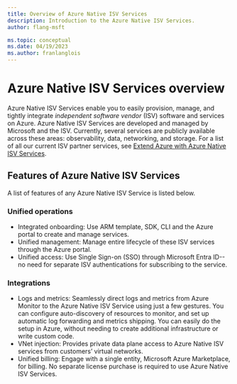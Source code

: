 ```yaml
---
title: Overview of Azure Native ISV Services
description: Introduction to the Azure Native ISV Services.
author: flang-msft

ms.topic: conceptual
ms.date: 04/19/2023
ms.author: franlanglois
---
```


# Azure Native ISV Services overview

Azure Native ISV Services enable you to easily provision, manage, and tightly integrate *independent software vendor* (ISV) software and services on Azure. Azure Native ISV Services are developed and managed by Microsoft and the ISV. Currently, several services are publicly available across these areas: observability, data, networking, and storage. For a list of all our current ISV partner services, see [Extend Azure with Azure Native ISV Services](partners.md).

## Features of Azure Native ISV Services

A list of features of any Azure Native ISV Service is listed below.

### Unified operations

- Integrated onboarding: Use ARM template, SDK, CLI and the Azure portal to create and manage services.
- Unified management: Manage entire lifecycle of these ISV services through the Azure portal.
- Unified access: Use Single Sign-on (SSO) through Microsoft Entra ID--no need for separate ISV authentications for subscribing to the service.

### Integrations

- Logs and metrics: Seamlessly direct logs and metrics from Azure Monitor to the Azure Native ISV Service using just a few gestures. You can configure auto-discovery of resources to monitor, and set up automatic log forwarding and metrics shipping.  You can easily do the setup in Azure, without needing to create additional infrastructure or write custom code.
- VNet injection: Provides private data plane access to Azure Native ISV services from customers’ virtual networks.
- Unified billing: Engage with a single entity, Microsoft Azure Marketplace, for billing. No separate license purchase is required to use Azure Native ISV Services.
